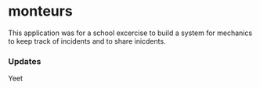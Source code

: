 # monteurs
This application was for a school excercise to build a system for mechanics to keep track of incidents and to share inicdents.

### Updates
Yeet
